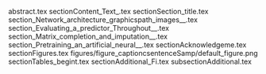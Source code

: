 abstract.tex
sectionContent_Text_.tex
sectionSection_title.tex
section_Network_architecture_graphicspath_images__.tex
section_Evaluating_a_predictor_Throughout__.tex
section_Matrix_completion_and_imputation__.tex
section_Pretraining_an_artificial_neural__.tex
sectionAcknowledgeme.tex
sectionFigures.tex
figures/figure_captioncsentenceSamp/default_figure.png
sectionTables_begint.tex
sectionAdditional_Fi.tex
subsectionAdditional.tex
